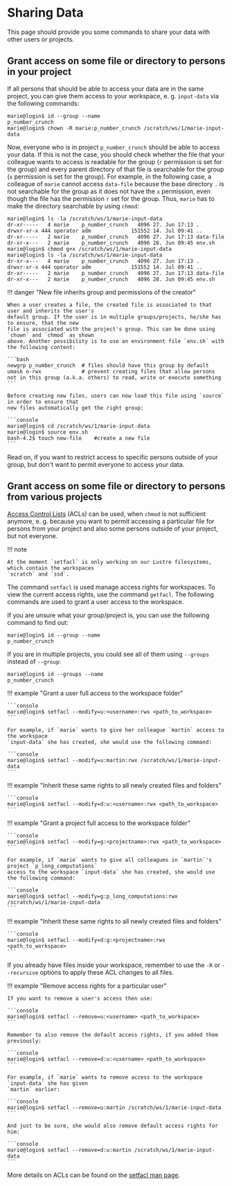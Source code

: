 # Sharing Data

This page should provide you some commands to share your data with other users or projects.

## Grant access on some file or directory to persons in your project

If all persons that should be able to access your data are in the same project, you can give them
access to your workspace, e. g. `input-data` via the following commands:

```console
marie@login$ id --group --name
p_number_crunch
marie@login$ chown -R marie:p_number_crunch /scratch/ws/1/marie-input-data
```

Now, everyone who is in project `p_number_crunch` should be able to access your data. If this is not
the case, you should check whether the file that your colleague wants to access is readable for the
group (`r` permission is set for the group) and every parent directory of that file is searchable
for the group (`x` permission is set for the group). For example, in the following case, a colleague
of `marie` cannot access `data-file` because the base directory `.` is not searchable for the group
as it does not have the `x` permission, even though the file has the permission `r` set for the
group. Thus, `marie` has to make the directory searchable by using `chmod`:

```console
marie@login$ ls -la /scratch/ws/1/marie-input-data
dr-xr-----   4 marie    p_number_crunch   4096 27. Jun 17:13 .
drwxr-xr-x 444 operator adm             151552 14. Jul 09:41 ..
dr-xr-----   2 marie    p_number_crunch   4096 27. Jun 17:13 data-file
dr-xr-x---   2 marie    p_number_crunch   4096 28. Jun 09:45 env.sh
marie@login$ chmod g+x /scratch/ws/1/marie-input-data
marie@login$ ls -la /scratch/ws/1/marie-input-data
dr-xr-x---   4 marie    p_number_crunch   4096 27. Jun 17:13 .
drwxr-xr-x 444 operator adm             151552 14. Jul 09:41 ..
dr-xr-----   2 marie    p_number_crunch   4096 27. Jun 17:13 data-file
dr-xr-x---   2 marie    p_number_crunch   4096 28. Jun 09:45 env.sh
```

!!! danger "New file inherits group and permissions of the creator"

    When a user creates a file, the created file is associated to that user and inherits the user's
    default group. If the user is in multiple groups/projects, he/she has to ensure, that the new
    file is associated with the project's group. This can be done using `chown` and `chmod` as shown
    above. Another possibility is to use an environment file `env.sh` with the following content:

    ```bash
    newgrp p_number_crunch  # files should have this group by default
    umask o-rwx             # prevent creating files that allow persons not in this group (a.k.a. others) to read, write or execute something
    ```

    Before creating new files, users can now load this file using `source` in order to ensure that
    new files automatically get the right group:

    ```console
    marie@login$ cd /scratch/ws/1/marie-input-data
    marie@login$ source env.sh
    bash-4.2$ touch new-file    #create a new file
    ```

Read on, if you want to restrict access to specific persons outside of your group, but don't want to
permit everyone to access your data.

## Grant access on some file or directory to persons from various projects

[Access Control Lists](https://en.wikipedia.org/wiki/Access-control_list) (ACLs) can be used, when
`chmod` is not sufficient anymore, e. g. because you want to permit accessing a particular file for
persons from your project and also some persons outside of your project, but not everyone.

!!! note

    At the moment `setfacl` is only working on our Lustre filesystems, which contain the workspaces
    `scratch` and `ssd`.

The command `setfacl` is used manage access rights for workspaces. To view the current access
rights, use the command `getfacl`. The following commands are used to grant a user access to the
workspace.

If you are unsure what your group/project is, you can use the following command to find out:

```console
marie@login$ id --group --name
p_number_crunch
```

If you are in multiple projects, you could see all of them using `--groups` instead of `--group`:

```console
marie@login$ id --groups --name
p_number_crunch
```

!!! example "Grant a user full access to the workspace folder"

    ```console
    marie@login$ setfacl --modify=u:<username>:rwx <path_to_workspace>
    ```

    For example, if `marie` wants to give her colleague `martin` access to the workspace
    `input-data` she has created, she would use the following command:

    ```console
    marie@login$ setfacl --modify=u:martin:rwx /scratch/ws/1/marie-input-data
    ```

!!! example "Inherit these same rights to all newly created files and folders"

    ```console
    marie@login$ setfacl --modify=d:u:<username>:rwx <path_to_workspace>
    ```

!!! example "Grant a project full access to the workspace folder"

    ```console
    marie@login$ setfacl --modify=g:<projectname>:rwx <path_to_workspace>
    ```

    For example, if `marie` wants to give all colleagues in `martin`'s project `p_long_computations`
    access to the workspace `input-data` she has created, she would use the following command:

    ```console
    marie@login$ setfacl --modify=g:p_long_computations:rwx /scratch/ws/1/marie-input-data
    ```

!!! example "Inherit these same rights to all newly created files and folders"

    ```console
    marie@login$ setfacl --modify=d:g:<projectname>:rwx <path_to_workspace>
    ```

If you already have files inside your workspace, remember to use the `-R` or `--recursive` options
to apply these ACL changes to all files.

!!! example "Remove access rights for a particular user"

    If you want to remove a user's access then use:

    ```console
    marie@login$ setfacl --remove=u:<username> <path_to_workspace>
    ```

    Remember to also remove the default access rights, if you added them previously:

    ```console
    marie@login$ setfacl --remove=d:u:<username> <path_to_workspace>
    ```

    For example, if `marie` wants to remove access to the workspace `input-data` she has given
    `martin` earlier:

    ```console
    marie@login$ setfacl --remove=u:martin /scratch/ws/1/marie-input-data
    ```

    And just to be sure, she would also remove default access rights for him:

    ```console
    marie@login$ setfacl --remove=d:u:martin /scratch/ws/1/marie-input-data
    ```

More details on ACLs can be found on the [setfacl man page](https://man.archlinux.org/man/setfacl.1).
